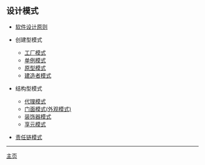 ## 设计模式

-   [软件设计原则](软件设计原则.md)

-   创建型模式

    -   [工厂模式](工厂模式.md)
    -   [单例模式](单例模式.md)
    -   [原型模式](原型模式.md)
    -   [建造者模式](建造者模式.md)

-   结构型模式

    -   [代理模式](代理模式.md)
    -   [门面模式(外观模式)](门面模式.md)
    -   [装饰器模式](装饰器模式.md)
    -   [享元模式](享元模式.md)

-   [责任链模式](责任链模式.md)

---

[主页](../../../../)

